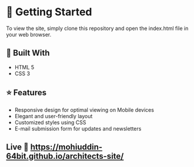 
# 🚀 Getting Started
To view the site, simply clone this repository and open the index.html file in your web browser.

## 🔨 Built With
* HTML 5
* CSS 3
## ⭐ Features
* Responsive design for optimal viewing on Mobile devices
* Elegant and user-friendly layout
* Customized styles using CSS
* E-mail submission form for updates and newsletters
## Live :link: https://mohiuddin-64bit.github.io/architects-site/